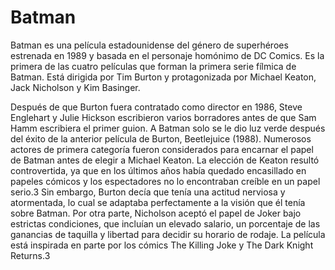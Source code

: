 # Batman
Batman es una película estadounidense del género de superhéroes estrenada en 1989 y basada en el personaje homónimo de DC Comics. Es la primera de las cuatro películas que forman la primera serie fílmica de Batman. Está dirigida por Tim Burton y protagonizada por Michael Keaton, Jack Nicholson y Kim Basinger.

Después de que Burton fuera contratado como director en 1986, Steve Englehart y Julie Hickson escribieron varios borradores antes de que Sam Hamm escribiera el primer guion. A Batman solo se le dio luz verde después del éxito de la anterior película de Burton, Beetlejuice (1988). Numerosos actores de primera categoría fueron considerados para encarnar el papel de Batman antes de elegir a Michael Keaton. La elección de Keaton resultó controvertida, ya que en los últimos años había quedado encasillado en papeles cómicos y los espectadores no lo encontraban creíble en un papel serio.3​ Sin embargo, Burton decía que tenía una actitud nerviosa y atormentada, lo cual se adaptaba perfectamente a la visión que él tenía sobre Batman. Por otra parte, Nicholson aceptó el papel de Joker bajo estrictas condiciones, que incluían un elevado salario, un porcentaje de las ganancias de taquilla y libertad para decidir su horario de rodaje. La película está inspirada en parte por los cómics The Killing Joke y The Dark Knight Returns.3
